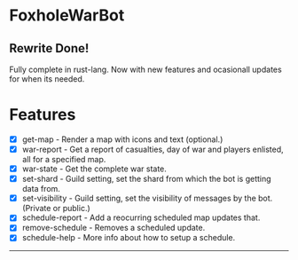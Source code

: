 # FoxholeWarBot

## Rewrite Done!

Fully complete in rust-lang. Now with new features and ocasionall updates for when its needed.

# Features

- [x] get-map - Render a map with icons and text (optional.)
- [x] war-report - Get a report of casualties, day of war and players enlisted, all for a specified map.
- [x] war-state - Get the complete war state.
- [x] set-shard - Guild setting, set the shard from which the bot is getting data from.
- [x] set-visibility - Guild setting, set the visibility of messages by the bot. (Private or public.)
- [x] schedule-report - Add a reocurring scheduled map updates that.
- [x] remove-schedule - Removes a scheduled update.
- [x] schedule-help - More info about how to setup a schedule.

---
